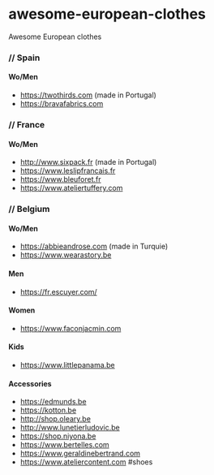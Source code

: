 # awesome-european-clothes
Awesome European clothes

### // Spain 
#### Wo/Men
- https://twothirds.com (made in Portugal)
- https://bravafabrics.com

### // France
#### Wo/Men
- http://www.sixpack.fr (made in Portugal)
- https://www.leslipfrancais.fr
- https://www.bleuforet.fr
- https://www.ateliertuffery.com

### // Belgium

#### Wo/Men
- https://abbieandrose.com (made in Turquie)
- https://www.wearastory.be

#### Men 
- https://fr.escuyer.com/

#### Women
- https://www.faconjacmin.com

#### Kids
- https://www.littlepanama.be

#### Accessories
- https://edmunds.be
- https://kotton.be
- http://shop.oleary.be
- http://www.lunetierludovic.be
- https://shop.niyona.be
- https://www.bertelles.com
- https://www.geraldinebertrand.com
- https://www.ateliercontent.com \#shoes
